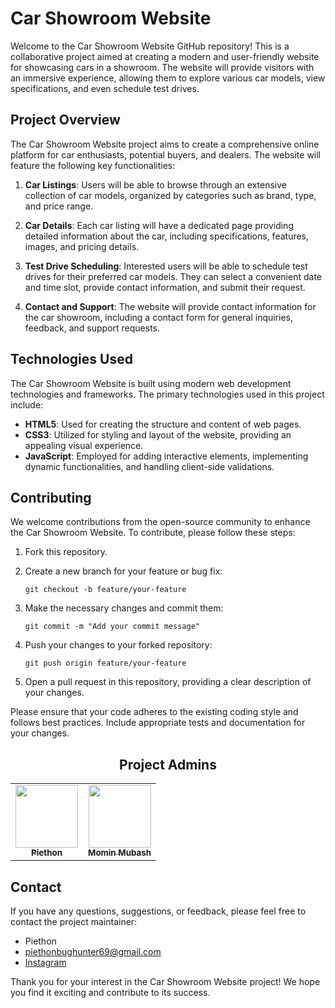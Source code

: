# Car Showroom Website

Welcome to the Car Showroom Website GitHub repository! This is a collaborative project aimed at creating a modern and user-friendly website for showcasing cars in a showroom. The website will provide visitors with an immersive experience, allowing them to explore various car models, view specifications, and even schedule test drives.

## Project Overview

The Car Showroom Website project aims to create a comprehensive online platform for car enthusiasts, potential buyers, and dealers. The website will feature the following key functionalities:

1. **Car Listings**: Users will be able to browse through an extensive collection of car models, organized by categories such as brand, type, and price range.

2. **Car Details**: Each car listing will have a dedicated page providing detailed information about the car, including specifications, features, images, and pricing details.

3. **Test Drive Scheduling**: Interested users will be able to schedule test drives for their preferred car models. They can select a convenient date and time slot, provide contact information, and submit their request.

4. **Contact and Support**: The website will provide contact information for the car showroom, including a contact form for general inquiries, feedback, and support requests.

## Technologies Used

The Car Showroom Website is built using modern web development technologies and frameworks. The primary technologies used in this project include:

- **HTML5**: Used for creating the structure and content of web pages.
- **CSS3**: Utilized for styling and layout of the website, providing an appealing visual experience.
- **JavaScript**: Employed for adding interactive elements, implementing dynamic functionalities, and handling client-side validations.

## Contributing

We welcome contributions from the open-source community to enhance the Car Showroom Website. To contribute, please follow these steps:

1. Fork this repository.

2. Create a new branch for your feature or bug fix:
   ```
   git checkout -b feature/your-feature
   ```

3. Make the necessary changes and commit them:
   ```
   git commit -m "Add your commit message"
   ```

4. Push your changes to your forked repository:
   ```
   git push origin feature/your-feature
   ```

5. Open a pull request in this repository, providing a clear description of your changes.

Please ensure that your code adheres to the existing coding style and follows best practices. Include appropriate tests and documentation for your changes.

<h2 align=center>Project Admins</h2> 
<table align="center">
	<tr >
    <td align="center">
            <a href="https://github.com/Pyth0nHere">
              <img src="https://avatars.githubusercontent.com/u/88571280?v=4" width="100px" alt=""/><br />
              <sub><b>Piethon</b></sub>
            </a>
   </td>
      <td align="center">
            <a href="https://github.com/momin-mubash">
              <img src="https://avatars.githubusercontent.com/u/108012519?v=4" width="100px" alt=""/><br />
              <sub><b>Momin Mubash</b></sub>
            </a>
   </td>
  </tr>
</table>

## Contact

If you have any questions, suggestions, or feedback, please feel free to contact the project maintainer:

- Piethon
- piethonbughunter69@gmail.com
- [Instagram](https://instagram/sudo_uwu)

Thank you for your interest in the Car Showroom Website project! We hope you find it exciting and contribute to its success.
